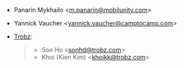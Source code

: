 - Panarin Mykhailo \<<m.panarin@mobilunity.com>\>

- Yannick Vaucher \<<yannick.vaucher@camptocamp.com>\>

- [Trobz](https://trobz.com):

  > - Son Ho \<<sonhd@trobz.com>\>
  > - Khoi (Kien Kim) \<<khoikk@trobz.com>\>
